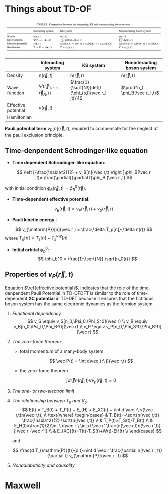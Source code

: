 # Things about TD-OF

![1](_static/Maxwell&ofdft.assets/1.png)

|                     | Interacting system               | KS system                                             | Noninteracting boson system     |
| ------------------- | -------------------------------- | ----------------------------------------------------- | ------------------------------- |
| Density             | n($\vec r,t$)                    | n($\vec r,t$)                                         | n($\vec r,t$)                   |
| Wave function       | $\Psi(\vec r_1,...,\vec r_N,t )$ | $\frac{1}{\sqrt{N!}}det[\{\phi_{s,l}(\vec r_l ,t)\}]$ | $\prod^n_l \phi_B(\vec r_l ,t)$ |
| Effective potential | $v(\vec r,t)$                    |                                                       |                                 |
| Hamiltonian         |                                  |                                                       |                                 |

**Pauli potential term** $v_{\mathrm{P}}[n](\vec r , t)$, required to compensate for the neglect of the pauli exclusion principle.

## Time-denpendent Schrodinger-like equation

- **Time dependent Schrodinger-like equation**:

$$
\left [-\frac{\nabla^2}{2} + v_B[n](\vec r,t) \right ]\phi_B(\vec r ,t)=i\frac{\partial}{\partial t}\phi_B (\vec r ,t)
$$

 with initial condition $\phi_B (\vec r ,t) = \phi_B^0(\vec r)$.

- **Time-dependent effective potential**:

$$
v_B (\vec r ,t) = v_P (\vec r ,t) + v_S (\vec r ,t) \label{effective potential}
$$
- **Pauli kinetic energy** :

$$
v_{\mathrm{P}}[n](\vec r ) = \frac{\delta T_p[n]}{\delta n(r)}
$$
where $T_p[n] = T_s[n]-T_s^{vW}[n]$

- **Initial orbital** $\phi_b^0$:
$$
\phi_b^0 = \frac{1}{\sqrt{N}} \sqrt{n_0(r)} 
$$
## Properties of $v_P (\vec r ,t)$

Equation $\ref{effective potential}$. indicates that the role of the time-denpendent Pauli Potential in TD-OFDFT is similar to the role of time-dependent **XC  potential** in TD-DFT because it ensures that the fictitious boson system has the same electronic dynamics as the fermion system.

1. *Functional dependency*
$$
	v_S \equiv v_S[n_0,\Psi_0,\Phi_S^0](\vec r) \\
	v_B \equiv v_B[n_0,\Psi_0,\Phi_B^0](\vec r) \\
	v_P \equiv v_P[n_0,\Phi_S^0,\Phi_B^0](\vec r) 
$$

2. *The zero-force throrem*

	- total momentum of a many-body system:

		$$
		\vec P(t) = \int d\vec {r\ j}(\vec r,t)
		$$

	- the zero-force theorem

		$$
		\int d\vec r n(\vec r , t)\nabla v_p(\vec r,t) = 0
		$$

3. *The one- or two-electron limit*

4. *The relationship between $T_p\ and\ V_p$*
	$$
	E(t) = T_B(t) + T_P(t) + E_(H) + E_XC(t) + \int d \vec r\ v(\vec r,t)n(\vec r,t),  \\
	\text{where}
	\begin{cases}
	  & T_B(t)=-\sqrt{n(\vec r,t)} \frac{\nabla^2}{2} \sqrt{n(\vec r,t)}  \\
	  & T_P(t)=T_S(t)-T_B(t) \\
	  & E_H(t)=\frac{1}{2}\int \ d\vec r \ \int d \vec r' \frac{n(\vec r,t)n(\vec r',t)}{|\vec r -\vec r'|} \\
	  & E_{XC}(t)=T(t)-T_S(t)+W(t)-EH(t) \\
	\end{cases}
	$$
	
	and 
	
	$$
	\frac{d T_{\mathrm{P}}(t)}{d t}=\int d \vec r  \frac{\partial n(\vec r , t)}{\partial t} v_{\mathrm{P}}(\vec r , t)
	$$

5. *Nonadiabaticity and causality*



# Maxwell



